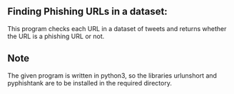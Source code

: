 ## Finding Phishing URLs in a dataset:
This program checks each URL in a dataset of tweets and returns whether the URL is a phishing URL or not. 



## Note

The given program is written in python3, so the libraries urlunshort and pyphishtank are to be installed in the required directory.
